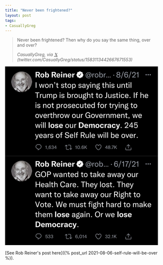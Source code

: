 ```yaml
---
title: "Never been frightened?"
layout: post
tags:
- CasuallyGreg
---
```


> Never been frightened? Then why do you say the same thing, over and over?
>
> <cite>CasuallyGreg, via [𝕏](https://x.com) (twitter.com/CasuallyGreg/status/1583113442667671553)</cite>

![Rob Reiner being frightened](/assets/2022-10-20-CasuallyGreg.jpg "Rob Reiner being frightened")

[See Rob Reiner's post here]({% post_url 2021-08-06-self-rule-will-be-over %}).
